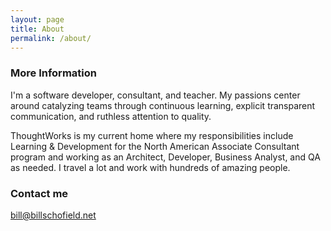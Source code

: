 ```yaml
---
layout: page
title: About
permalink: /about/
---
```


### More Information

I'm a software developer, consultant, and teacher. My passions center around catalyzing teams through continuous learning, explicit transparent communication, and ruthless attention to quality. 

ThoughtWorks is my current home where my responsibilities include Learning & Development for the North American Associate Consultant program and working as an  Architect, Developer, Business Analyst, and QA as needed. I travel a lot and work with hundreds of amazing people. 

### Contact me

[bill@billschofield.net](mailto:bill@billschofield.net)